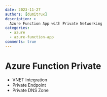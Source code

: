 ```yaml
---
date: 2023-11-27
authors: [dumitrux]
description: >
  Azure Function App with Private Networking
categories:
  - azure
  - azure-function-app
comments: true
---
```


# Azure Function Private <!-- omit in toc -->

- VNET Integration
- Private Endpoint
- Private DNS Zone
